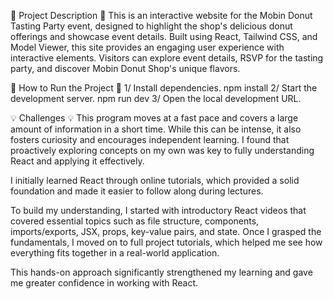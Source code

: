 🍩 Project Description 🍩
This is an interactive website for the Mobin Donut Tasting Party event, designed to highlight the shop's delicious donut offerings and showcase event details.
Built using React, Tailwind CSS, and Model Viewer, this site provides an engaging user experience with interactive elements. Visitors can explore event details, RSVP for the tasting party, and discover Mobin Donut Shop's unique flavors.

📝 How to Run the Project 📝
1/ Install dependencies.
npm install
2/ Start the development server.
npm run dev
3/ Open the local development URL.

💡 Challenges 💡
This program moves at a fast pace and covers a large amount of information in a short time. While this can be intense, it also fosters curiosity and encourages independent learning. I found that proactively exploring concepts on my own was key to fully understanding React and applying it effectively.

I initially learned React through online tutorials, which provided a solid foundation and made it easier to follow along during lectures.

To build my understanding, I started with introductory React videos that covered essential topics such as file structure, components, imports/exports, JSX, props, key-value pairs, and state. Once I grasped the fundamentals, I moved on to full project tutorials, which helped me see how everything fits together in a real-world application.

This hands-on approach significantly strengthened my learning and gave me greater confidence in working with React.
